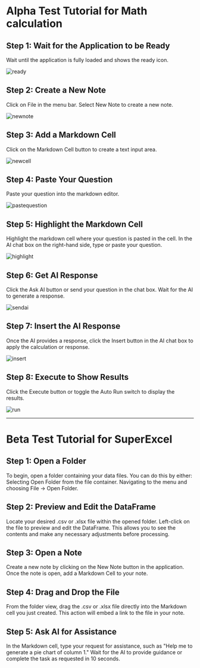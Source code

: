 # Alpha Test Tutorial for Math calculation

## Step 1: Wait for the Application to be Ready
Wait until the application is fully loaded and shows the ready icon.

![ready](https://github.com/user-attachments/assets/b48b3f19-4a49-4a34-a76d-41a12c0e44e6)

## Step 2: Create a New Note
Click on File in the menu bar.
Select New Note to create a new note.

![newnote](https://github.com/user-attachments/assets/860d5f17-9ad8-4d99-81a9-f0cd37b6dbc7)

## Step 3: Add a Markdown Cell
Click on the Markdown Cell button to create a text input area.

![newcell](https://github.com/user-attachments/assets/1b090b42-29ea-4d75-9bb1-5e713c29b493)

## Step 4: Paste Your Question
Paste your question into the markdown editor.

![pastequestion](https://github.com/user-attachments/assets/2250f865-302a-4b3c-9e1c-789b232117f1)


## Step 5: Highlight the Markdown Cell
Highlight the markdown cell where your question is pasted in the cell.
In the AI chat box on the right-hand side, type or paste your question.

![highlight](https://github.com/user-attachments/assets/d1ec3e09-eab9-4cae-8138-8fa38872e052)

## Step 6: Get AI Response
Click the Ask AI button or send your question in the chat box.
Wait for the AI to generate a response.

![sendai](https://github.com/user-attachments/assets/e6335e54-f7e7-412d-8a45-cba0e06f47ba)

## Step 7: Insert the AI Response
Once the AI provides a response, click the Insert button in the AI chat box to apply the calculation or response.

![insert](https://github.com/user-attachments/assets/9d07f6d1-583f-44cc-ac8e-0bbe2130b4bf)

## Step 8: Execute to Show Results
Click the Execute button or toggle the Auto Run switch to display the results.

![run](https://github.com/user-attachments/assets/551de053-9bab-44e0-8961-29ce3e83ae90)



---

# Beta Test Tutorial for SuperExcel

## Step 1: Open a Folder
To begin, open a folder containing your data files. You can do this by either:
Selecting Open Folder from the file container.
Navigating to the menu and choosing File → Open Folder.

## Step 2: Preview and Edit the DataFrame
Locate your desired .csv or .xlsx file within the opened folder.
Left-click on the file to preview and edit the DataFrame. This allows you to see the contents and make any necessary adjustments before processing.

## Step 3: Open a Note
Create a new note by clicking on the New Note button in the application.
Once the note is open, add a Markdown Cell to your note.

## Step 4: Drag and Drop the File
From the folder view, drag the .csv or .xlsx file directly into the Markdown cell you just created. This action will embed a link to the file in your note.

## Step 5: Ask AI for Assistance
In the Markdown cell, type your request for assistance, such as "Help me to generate a pie chart of column 1."
Wait for the AI to provide guidance or complete the task as requested in 10 seconds.
